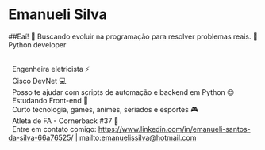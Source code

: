 # Emanueli Silva

##Eaí! :metal:
Buscando evoluir na programação para resolver problemas reais.
:snake: Python developer 

<br/> &nbsp; Engenheira eletricista :zap:
<br/> &nbsp; Cisco DevNet :computer:
<br/> &nbsp; Posso te ajudar com scripts de automação e backend em Python :blush:
<br/> &nbsp; Estudando Front-end :purple_heart:
<br/> &nbsp; Curto tecnologia, games, animes, seriados e esportes :video_game:
<br/> &nbsp; Atleta de FA - Cornerback #37 :football:
<br/> &nbsp; Entre em contato comigo: https://www.linkedin.com/in/emanueli-santos-da-silva-66a76525/ | mailto:emanuelissilva@hotmail.com 
